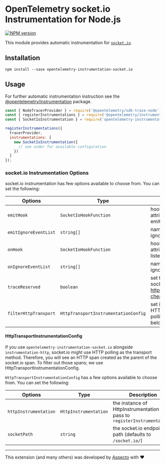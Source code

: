 # OpenTelemetry socket.io Instrumentation for Node.js
[![NPM version](https://img.shields.io/npm/v/opentelemetry-instrumentation-socket.io.svg)](https://www.npmjs.com/package/opentelemetry-instrumentation-socket.io)

This module provides automatic instrumentation for [`socket.io`](https://github.com/socketio/socket.io).

## Installation

```
npm install --save opentelemetry-instrumentation-socket.io
```

## Usage
For further automatic instrumentation instruction see the [@opentelemetry/instrumentation](https://github.com/open-telemetry/opentelemetry-js/tree/main/packages/opentelemetry-instrumentation) package.

```js
const { NodeTracerProvider } = require('@opentelemetry/sdk-trace-node');
const { registerInstrumentations } = require('@opentelemetry/instrumentation');
const { SocketIoInstrumentation } = require('opentelemetry-instrumentation-socket.io);

registerInstrumentations({
  tracerProvider,
  instrumentations: [
    new SocketIoInstrumentation({
      // see under for available configuration
    })
  ]
});
```

### socket.io Instrumentation Options

socket.io instrumentation has few options available to choose from. You can set the following:

| Options        | Type                                   | Description                                                                                     |
| -------------- | -------------------------------------- | ----------------------------------------------------------------------------------------------- |
| `emitHook` | `SocketIoHookFunction` | hook for adding custom attributes before socket.io emits the event |
| `emitIgnoreEventList` | `string[]` | names of emitted events to ignore tracing for |
| `onHook` | `SocketIoHookFunction` | hook for adding custom attributes before the event listener (callback) is invoked |
| `onIgnoreEventList` | `string[]` | names of listened events to ignore tracing for |
| `traceReserved` | `boolean` | set to true if you want to trace socket.io reserved events (see https://socket.io/docs/v4/emit-cheatsheet/#Reserved-events) |
| `filterHttpTransport`| `HttpTransportInstrumentationConfig` | set if you want to filter out the HTTP traces when using HTTP polling as the transport (see below)

#### HttpTransportInstrumentationConfig
If you use `opentelemetry-instrumentation-socket.io` alongside `instrumentation-http`, socket.io might use HTTP polling as the transport method. Therefore, you will see an HTTP span created as the parent of the socket.io span. 
To filter out those spans; we use HttpTransportInstrumentationConfig.

`HttpTransportInstrumentationConfig` has a few options available to choose from. You can set the following:

| Options        | Type                                   | Description                                                                                     |
| -------------- | -------------------------------------- | ----------------------------------------------------------------------------------------------- |
| `httpInstrumentation`| `HttpInstrumentation` | the instance of HttpInstrumentation you pass to `registerInstrumentations`|
| `socketPath` | `string` | the socket.io endpoint path (defaults to `/socket.io/`) |
---

This extension (and many others) was developed by [Aspecto](https://www.aspecto.io/) with ❤️
